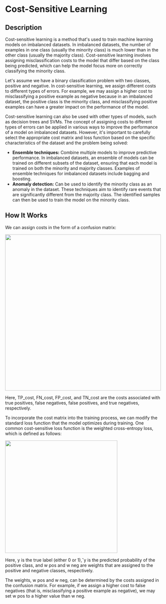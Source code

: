 # Cost-Sensitive Learning

## Description

Cost-sensitive learning is a method that's used to train machine learning models on imbalanced datasets. In imbalanced datasets, the number of examples in one class (usually the minority class) is much lower than in the other class (usually the majority class). Cost-sensitive learning involves assigning misclassification costs to the model that differ based on the class being predicted, which can help the model focus more on correctly classifying the minority class.

Let's assume we have a binary classification problem with two classes, positive and negative. In cost-sensitive learning, we assign different costs to different types of errors. For example, we may assign a higher cost to misclassifying a positive example as negative because in an imbalanced dataset, the positive class is the minority class, and misclassifying positive examples can have a greater impact on the performance of the model.

Cost-sensitive learning can also be used with other types of models, such as decision trees and SVMs. The concept of assigning costs to different types of errors can be applied in various ways to improve the performance of a model on imbalanced datasets. However, it's important to carefully select the appropriate cost matrix and loss function based on the specific characteristics of the dataset and the problem being solved:

- **Ensemble techniques:** Combine multiple models to improve predictive performance. In imbalanced datasets, an ensemble of models can be trained on different subsets of the dataset, ensuring that each model is trained on both the minority and majority classes. Examples of ensemble techniques for imbalanced datasets include bagging and boosting.
- **Anomaly detection:** Can be used to identify the minority class as an anomaly in the dataset. These techniques aim to identify rare events that are significantly different from the majority class. The identified samples can then be used to train the model on the minority class.

## How It Works

We can assign costs in the form of a confusion matrix:

<img src="image2.jpg" style="width:5.25266in" />

Here, TP_cost, FN_cost, FP_cost, and TN_cost are the costs associated with true positives, false negatives, false positives, and true negatives, respectively.

To incorporate the cost matrix into the training process, we can modify the standard loss function that the model optimizes during training. One common cost-sensitive loss function is the weighted cross-entropy loss, which is defined as follows:

<img src="image1.jpg" style="width:3.78212in" />

Here, y is the true label (either 0 or 1),ˆy is the predicted probability of the positive class, and w pos and w neg are weights that are assigned to the positive and negative classes, respectively.

The weights, w pos and w neg, can be determined by the costs assigned in the confusion matrix. For example, if we assign a higher cost to false negatives (that is, misclassifying a positive example as negative), we may set w pos to a higher value than w neg.
